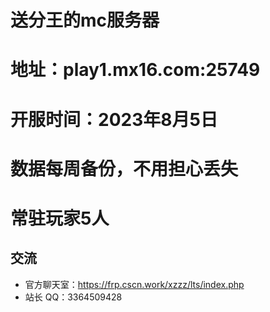 # 送分王的mc服务器

# 地址：play1.mx16.com:25749
# 开服时间：2023年8月5日
# 数据每周备份，不用担心丢失
# 常驻玩家5人
## 交流

- 官方聊天室：https://frp.cscn.work/xzzz/lts/index.php
- 站长 QQ：3364509428
